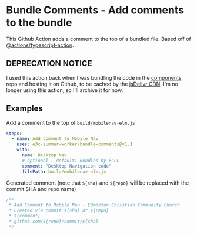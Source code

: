 # Bundle Comments - Add comments to the bundle

This Github Action adds a comment to the top of a bundled file. Based off of [@actions/typescript-action](https://github.com/actions/typescript-action).

## DEPRECATION NOTICE

I used this action back when I was bundling the code in the [components](https://github.com/e3c-summer-worker/components/) repo and hosting it on Github, to be cached by the [jsDelivr CDN](https://www.jsdelivr.com/). I'm no longer using this action, so I'll archive it for now.

## Examples

Add a comment to the top of `build/mobilenav-elm.js`

```yaml
steps:
  - name: Add comment to Mobile Nav
    uses: e3c-summer-worker/bundle-comments@v1.1
    with:
      name: Desktop Nav
      # optional - default: Bundled by ECCC
      comment: "Desktop Navigation code"
      filePath: build/mobilenav-elm.js
```

Generated comment (note that `${sha}` and `${repo}` will be replaced with the commit SHA and repo name)

```js
/**
 * Add Comment to Mobile Nav - Edmonton Christian Community Church
 * Created via commit ${sha} at ${repo}
 * ${comment}
 * github.com/${repo}/commit/${sha}
 */
```
